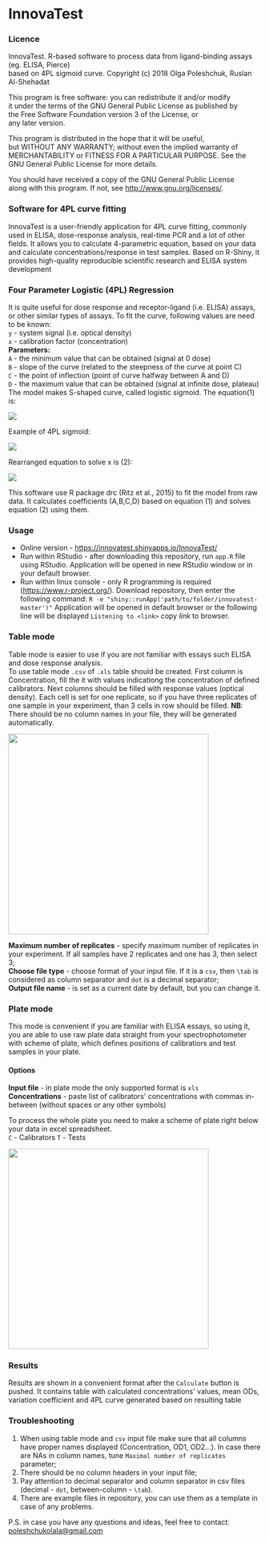# InnovaTest

### Licence
InnovaTest. R-based software to process data from ligand-binding assays (eg. ELISA, Pierce)  
based on 4PL sigmoid curve.
Copyright (c) 2018  Olga Poleshchuk, Ruslan Al-Shehadat  

This program is free software: you can redistribute it and/or modify  
it under the terms of the GNU General Public License as published by  
the Free Software Foundation version 3 of the License, or  
any later version.  

This program is distributed in the hope that it will be useful,  
but WITHOUT ANY WARRANTY; without even the implied warranty of  
MERCHANTABILITY or FITNESS FOR A PARTICULAR PURPOSE.  See the  
GNU General Public License for more details.  

You should have received a copy of the GNU General Public License  
along with this program.  If not, see <http://www.gnu.org/licenses/>.  

### Software for 4PL curve fitting

InnovaTest is a user-friendly application for 4PL curve fitting, commonly used in ELISA, dose-response analysis,
real-time PCR and a lot of other fields. It allows you to calculate 4-parametric equation, based on your data 
and calculate concentrations/response in test samples.
Based on R-Shiny, it provides high-quality reproducible scientific research and ELISA system development

### Four Parameter Logistic (4PL) Regression
It is quite useful for dose response and receptor-ligand (i.e. ELISA) assays, or other similar types of assays. To fit the curve, following values are need to be known:  
`y` - system signal (i.e. optical density)  
`x` - calibration factor (concentration)  
__Parameters:__  
`A` - the minimum value that can be obtained (signal at 0 dose)  
`B` - slope of the curve (related to the steepness of the curve at point C)  
`C` - the point of inflection (point of curve halfway between A and D)  
`D` - the maximum value that can be obtained (signal at infinite dose, plateau)  
The model makes S-shaped curve, called logistic sigmoid. The equation(1) is:  

<img src="https://pp.userapi.com/c847123/v847123870/14b046/sqzlVgi_9Z4.jpg">

Example of 4PL sigmoid:  

<img src="https://pp.userapi.com/c847123/v847123870/14b055/o2lXW5NEKGg.jpg">

Rearranged equation to solve x is (2):  

<img src="https://pp.userapi.com/c847123/v847123870/14b04d/IqaQt7UoAEc.jpg">

This software use R package drc (Ritz et al., 2015) to fit the model from raw data. It calculates coefficients (A,B,C,D) based on equation (1) and solves equation (2) using them.

### Usage
* Online version - https://innovatest.shinyapps.io/InnovaTest/
* Run within RStudio - after downloading this repository, run `app.R` file using RStudio. Application will be opened in new RStudio window or in your default browser.
* Run within linux console - only R programming is required (https://www.r-project.org/). Download repository, then enter the following command:
`R -e "shiny::runApp('path/to/folder/innovatest-master')"` Application will be opened in default browser or the following line will be displayed `Listening to <link>` copy *link* to browser.

### Table mode
Table mode is easier to use if you are not familiar with essays such ELISA and dose response analysis.  
To use table mode `.csv` of `.xls` table should be created. First column is Concentration, fill the it with values indicationg the concentration of defined calibrators. Next columns should be filled with response values (optical density). Each cell is set for one replicate, so if you have three replicates of one sample in your experiment, than 3 cells in row should be filled.
__NB__: There should be no column names in your file, they will be generated automatically.

<img src="https://pp.userapi.com/c847124/v847124719/13f51e/QxRBGiJeUU4.jpg" width="400">

__Maximum number of replicates__ - specify maximum number of replicates in your experiment. If all samples have 2 replicates and one has 3, then select 3;  
__Choose file type__ - choose format of your input file. If it is a `csv`, then `\tab` is considered as column separator and `dot` is a decimal separator;  
__Output file name__ - is set as a current date by default, but you can change it. 

### Plate mode
This mode is convenient if you are familiar with ELISA essays, so using it, you are able to use raw plate data straight from your spectrophotometer with scheme of plate, which defines positions of calibratiors and test samples in your plate.

#### Options
__Input file__ - in plate mode the only supported format is `xls`  
__Concentrations__ - paste list of calibrators' concentrations with commas in-between (without spaces or any other symbols)

To process the whole plate you need to make a scheme of plate right below your data in excel spreadsheet.  
`C` - Calibrators
`T` - Tests

<img src="https://pp.userapi.com/c847124/v847124719/13f525/7PnqqgRP4Xw.jpg" width="400">

### Results
Results are shown in a convenient format after the `Calculate` button is pushed.
It contains table with calculated concentrations' values, mean ODs, variation coefficient and 4PL curve generated based on resulting table

### Troubleshooting
1. When using table mode and `csv` input file make sure that all columns have proper names displayed (Concentration, OD1, OD2...). In case there are NAs in column names, tune `Maximal number of replicates` parameter;
2. There should be no column headers in your input file;
3. Pay attention to decimal separator and column separator in csv files (decimal - `dot`, between-column - `\tab`).
4. There are example files in repository, you can use them as a template in case of any problems.

P.S. in case you have any questions and ideas, feel free to contact:  
poleshchukolala@gmail.com  
